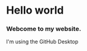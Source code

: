 <!DOCTYPE html>
<html>
<head>
<title>Entraga</title>
</head>
<body>
<h1>Hello world</h1>
<h3>Webcome to my website.</h3>
<p>I'm using the GitHub Desktop</p>

</body>
</html>
